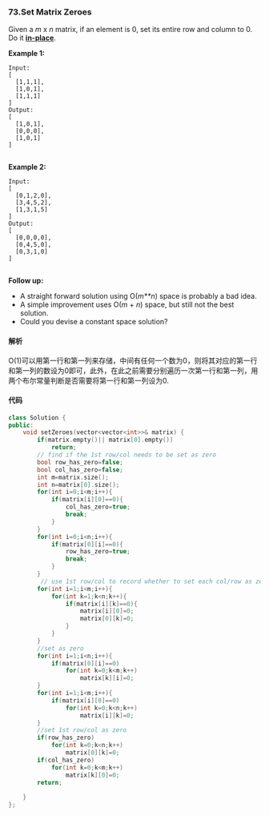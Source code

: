 ### 73.Set Matrix Zeroes

Given a *m* x *n* matrix, if an element is 0, set its entire row and column to 0. Do it [**in-place**](https://en.wikipedia.org/wiki/In-place_algorithm).

**Example 1:**

```
Input: 
[
  [1,1,1],
  [1,0,1],
  [1,1,1]
]
Output: 
[
  [1,0,1],
  [0,0,0],
  [1,0,1]
]


```

**Example 2:**

```
Input: 
[
  [0,1,2,0],
  [3,4,5,2],
  [1,3,1,5]
]
Output: 
[
  [0,0,0,0],
  [0,4,5,0],
  [0,3,1,0]
]


```

**Follow up:**

- A straight forward solution using O(*m**n*) space is probably a bad idea.
- A simple improvement uses O(*m* + *n*) space, but still not the best solution.
- Could you devise a constant space solution?

#### 解析

O(1)可以用第一行和第一列来存储，中间有任何一个数为0，则将其对应的第一行和第一列的数设为0即可，此外，在此之前需要分别遍历一次第一行和第一列，用两个布尔常量判断是否需要将第一行和第一列设为0.

#### 代码

```cpp
class Solution {
public:
    void setZeroes(vector<vector<int>>& matrix) {
        if(matrix.empty()|| matrix[0].empty())
            return;
        // find if the 1st row/col needs to be set as zero
        bool row_has_zero=false;
        bool col_has_zero=false;
        int m=matrix.size();
        int n=matrix[0].size();
        for(int i=0;i<m;i++){
            if(matrix[i][0]==0){
                col_has_zero=true;
                break;
            }
        }
        for(int i=0;i<n;i++){
            if(matrix[0][i]==0){
                row_has_zero=true;
                break;
            }
        }
         // use 1st row/col to record whether to set each col/row as zero
        for(int i=1;i<m;i++){
            for(int k=1;k<n;k++){
                if(matrix[i][k]==0){
                    matrix[i][0]=0;
                    matrix[0][k]=0;
                }
            }
        }
        //set as zero
        for(int i=1;i<n;i++){
            if(matrix[0][i]==0)
                for(int k=0;k<m;k++)
                    matrix[k][i]=0;
        }
        for(int i=1;i<m;i++){
            if(matrix[i][0]==0)
                for(int k=0;k<n;k++)
                    matrix[i][k]=0;
        }
        //set 1st row/col as zero
        if(row_has_zero)
            for(int k=0;k<n;k++)
                matrix[0][k]=0;
        if(col_has_zero)
            for(int k=0;k<m;k++)
                matrix[k][0]=0;
        return;
        
    }
};
```

### 